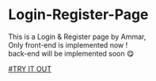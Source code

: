 # Login-Register-Page


This is a Login & Register page by Ammar, <br>Only front-end is implemented now !<br>back-end will be implemented soon 😋

[#TRY IT OUT](https://login-register-page.superammar77.repl.co/)
